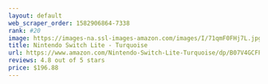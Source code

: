 ```yaml
---
layout: default 
﻿web_scraper_order: 1582906864-7338
rank: #20
image: https://images-na.ssl-images-amazon.com/images/I/71qmF0FHj7L.jpg
title: Nintendo Switch Lite - Turquoise
url: https://www.amazon.com/Nintendo-Switch-Lite-Turquoise/dp/B07V4GCFP9/ref=zg_mw_videogames_20?_encoding=UTF8&psc=1&refRID=7CPRMDBM19Z4C6MKHK80
reviews: 4.8 out of 5 stars
price: $196.88 
---
```


